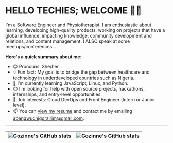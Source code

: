 # HELLO TECHIES; WELCOME 👋🏾

I'm a Software Engineer and Physiotherapist. I am enthusiastic about learning, developing high-quality products, working on projects that have a global influence, impacting knowledge, community development and relations, and content management. I ALSO speak at some meetups/conferences...


**Here's a quick summary about me**:

- 😊 Pronouns: She/her
- 💡 Fun fact: My goal is to bridge the gap between healthcare and technology in underdeveloped countries such as Nigeria.
- 🌱 I’m currently learning JavaScript, Linux, and Python.
- 😊 I’m looking for help with open source projects, hackathons, internships, and entry-level opportunities.
- 💼 Job interests: Cloud DevOps and Front Engineer (Intern or Junior level).
- 📫 You can [view my resume](#) and contact me by emailing abangwuchigorzirim@gmail.com.

---

| <img align="center" src="https://github-readme-stats.vercel.app/api?username=Gozinne&show_icons=true&include_all_commits=true&hide_border=true" alt="Gozinne's GitHub stats" /> | <img align="center" src="https://github-readme-stats.vercel.app/api/top-langs/?username=Gozinne" alt="Gozinne's GitHub stats" /> |
| ------------- | ------------- |
